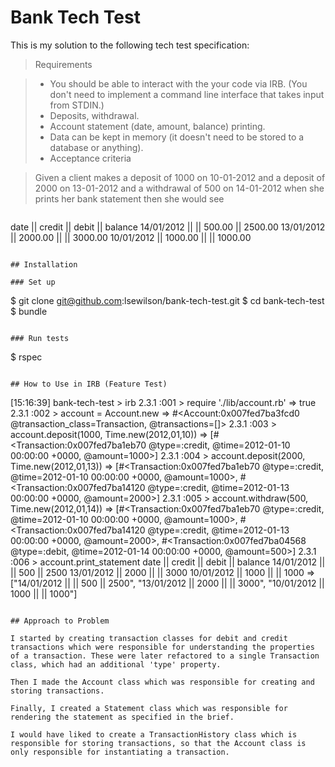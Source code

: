 # Bank Tech Test

This is my solution to the following tech test specification:

> Requirements

> * You should be able to interact with the your code via IRB. (You don't need to implement a command line interface that takes input from STDIN.)
> * Deposits, withdrawal.
> * Account statement (date, amount, balance) printing.
> * Data can be kept in memory (it doesn't need to be stored to a database or anything).
> * Acceptance criteria

> Given a client makes a deposit of 1000 on 10-01-2012 and a deposit of 2000 on 13-01-2012 and a withdrawal of 500 on 14-01-2012 when she prints her bank statement then she would see

>```
date || credit || debit || balance
14/01/2012 || || 500.00 || 2500.00
13/01/2012 || 2000.00 || || 3000.00
10/01/2012 || 1000.00 || || 1000.00
```

## Installation

### Set up
```
$ git clone git@github.com:lsewilson/bank-tech-test.git
$ cd bank-tech-test
$ bundle
```

### Run tests
```
$ rspec
```

## How to Use in IRB (Feature Test)

```
[15:16:39] bank-tech-test > irb
2.3.1 :001 > require './lib/account.rb'
 => true
2.3.1 :002 > account = Account.new
 => #<Account:0x007fed7ba3fcd0 @transaction_class=Transaction, @transactions=[]>
2.3.1 :003 > account.deposit(1000, Time.new(2012,01,10))
 => [#<Transaction:0x007fed7ba1eb70 @type=:credit, @time=2012-01-10 00:00:00 +0000, @amount=1000>]
2.3.1 :004 > account.deposit(2000, Time.new(2012,01,13))
 => [#<Transaction:0x007fed7ba1eb70 @type=:credit, @time=2012-01-10 00:00:00 +0000, @amount=1000>, #<Transaction:0x007fed7ba14120 @type=:credit, @time=2012-01-13 00:00:00 +0000, @amount=2000>]
2.3.1 :005 > account.withdraw(500, Time.new(2012,01,14))
 => [#<Transaction:0x007fed7ba1eb70 @type=:credit, @time=2012-01-10 00:00:00 +0000, @amount=1000>, #<Transaction:0x007fed7ba14120 @type=:credit, @time=2012-01-13 00:00:00 +0000, @amount=2000>, #<Transaction:0x007fed7ba04568 @type=:debit, @time=2012-01-14 00:00:00 +0000, @amount=500>]
2.3.1 :006 > account.print_statement
date || credit || debit || balance
14/01/2012 || || 500 || 2500
13/01/2012 || 2000 || || 3000
10/01/2012 || 1000 || || 1000
 => ["14/01/2012 || || 500 || 2500", "13/01/2012 || 2000 || || 3000", "10/01/2012 || 1000 || || 1000"]
```

## Approach to Problem

I started by creating transaction classes for debit and credit transactions which were responsible for understanding the properties of a transaction. These were later refactored to a single Transaction class, which had an additional 'type' property.

Then I made the Account class which was responsible for creating and storing transactions.  

Finally, I created a Statement class which was responsible for rendering the statement as specified in the brief.

I would have liked to create a TransactionHistory class which is responsible for storing transactions, so that the Account class is only responsible for instantiating a transaction.

